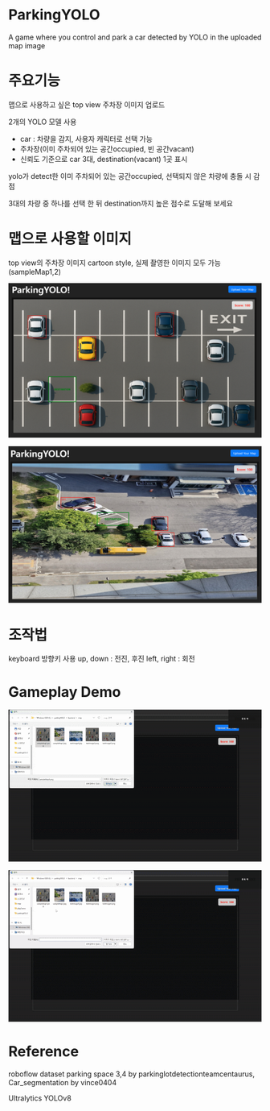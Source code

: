 # ParkingYOLO
A game where you control and park a car detected by YOLO in the uploaded map image

# 주요기능
맵으로 사용하고 싶은 top view 주차장 이미지 업로드

2개의 YOLO 모델 사용
- car : 차량을 감지, 사용자 캐릭터로 선택 가능
- 주차장(이미 주차되어 있는 공간occupied, 빈 공간vacant)
- 신뢰도 기준으로 car 3대, destination(vacant) 1곳 표시

yolo가 detect한 이미 주차되어 있는 공간occupied, 선택되지 않은 차량에 충돌 시 감점

3대의 차량 중 하나를 선택 한 뒤 destination까지 높은 점수로 도달해 보세요

# 맵으로 사용할 이미지
top view의 주차장 이미지
cartoon style, 실제 촬영한 이미지 모두 가능(sampleMap1,2)

![demo](./playDemo/start1.png)

![demo](./playDemo/start2.png)

# 조작법
keyboard 방향키 사용
up, down : 전진, 후진
left, right : 회전

# Gameplay Demo
![playDemo](./playDemo/playSample1_1.gif)

![playDemo](./playDemo/playSample2_1.gif)

# Reference
roboflow dataset parking space 3,4 by parkinglotdetectionteamcentaurus, Car_segmentation by vince0404

Ultralytics YOLOv8
